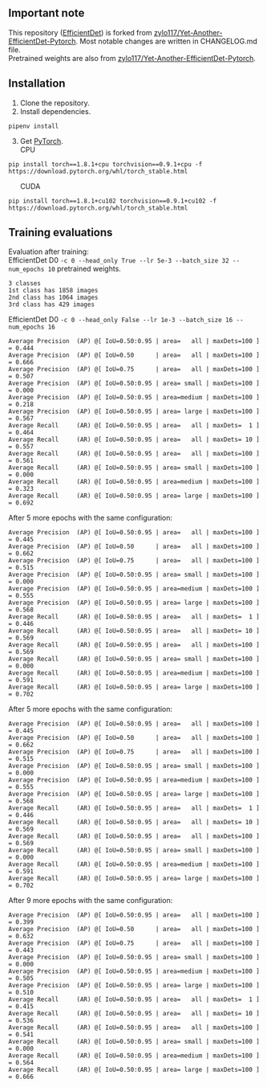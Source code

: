 ## Important note

This repository ([EfficientDet](https://github.com/dilsab/EfficientDet)) is forked from [zylo117/Yet-Another-EfficientDet-Pytorch](https://github.com/zylo117/Yet-Another-EfficientDet-Pytorch).
Most notable changes are written in CHANGELOG.md file.\
Pretrained weights are also from [zylo117/Yet-Another-EfficientDet-Pytorch](https://github.com/zylo117/Yet-Another-EfficientDet-Pytorch).

## Installation

1. Clone the repository.
2. Install dependencies.
```shell
pipenv install
```
3. Get [PyTorch](https://pytorch.org/get-started/locally). \
CPU
```shell
pip install torch==1.8.1+cpu torchvision==0.9.1+cpu -f https://download.pytorch.org/whl/torch_stable.html
```
&nbsp;&nbsp;&nbsp;&nbsp;&nbsp;&nbsp;CUDA
```shell
pip install torch==1.8.1+cu102 torchvision==0.9.1+cu102 -f https://download.pytorch.org/whl/torch_stable.html
```

## Training evaluations

Evaluation after training:\
EfficientDet D0 `-c 0 --head_only True --lr 5e-3 --batch_size 32 --num_epochs 10` pretrained weights.
```text
3 classes
1st class has 1858 images
2nd class has 1064 images
3rd class has 429 images
```
EfficientDet D0 `-c 0 --head_only False --lr 1e-3 --batch_size 16 --num_epochs 16`
```text
Average Precision  (AP) @[ IoU=0.50:0.95 | area=   all | maxDets=100 ] = 0.444
Average Precision  (AP) @[ IoU=0.50      | area=   all | maxDets=100 ] = 0.666
Average Precision  (AP) @[ IoU=0.75      | area=   all | maxDets=100 ] = 0.507
Average Precision  (AP) @[ IoU=0.50:0.95 | area= small | maxDets=100 ] = 0.000
Average Precision  (AP) @[ IoU=0.50:0.95 | area=medium | maxDets=100 ] = 0.218
Average Precision  (AP) @[ IoU=0.50:0.95 | area= large | maxDets=100 ] = 0.567
Average Recall     (AR) @[ IoU=0.50:0.95 | area=   all | maxDets=  1 ] = 0.464
Average Recall     (AR) @[ IoU=0.50:0.95 | area=   all | maxDets= 10 ] = 0.557
Average Recall     (AR) @[ IoU=0.50:0.95 | area=   all | maxDets=100 ] = 0.561
Average Recall     (AR) @[ IoU=0.50:0.95 | area= small | maxDets=100 ] = 0.000
Average Recall     (AR) @[ IoU=0.50:0.95 | area=medium | maxDets=100 ] = 0.323
Average Recall     (AR) @[ IoU=0.50:0.95 | area= large | maxDets=100 ] = 0.692
```
After 5 more epochs with the same configuration:
```text
Average Precision  (AP) @[ IoU=0.50:0.95 | area=   all | maxDets=100 ] = 0.445
Average Precision  (AP) @[ IoU=0.50      | area=   all | maxDets=100 ] = 0.662
Average Precision  (AP) @[ IoU=0.75      | area=   all | maxDets=100 ] = 0.515
Average Precision  (AP) @[ IoU=0.50:0.95 | area= small | maxDets=100 ] = 0.000
Average Precision  (AP) @[ IoU=0.50:0.95 | area=medium | maxDets=100 ] = 0.555
Average Precision  (AP) @[ IoU=0.50:0.95 | area= large | maxDets=100 ] = 0.568
Average Recall     (AR) @[ IoU=0.50:0.95 | area=   all | maxDets=  1 ] = 0.446
Average Recall     (AR) @[ IoU=0.50:0.95 | area=   all | maxDets= 10 ] = 0.569
Average Recall     (AR) @[ IoU=0.50:0.95 | area=   all | maxDets=100 ] = 0.569
Average Recall     (AR) @[ IoU=0.50:0.95 | area= small | maxDets=100 ] = 0.000
Average Recall     (AR) @[ IoU=0.50:0.95 | area=medium | maxDets=100 ] = 0.591
Average Recall     (AR) @[ IoU=0.50:0.95 | area= large | maxDets=100 ] = 0.702
```
After 5 more epochs with the same configuration:
```text
Average Precision  (AP) @[ IoU=0.50:0.95 | area=   all | maxDets=100 ] = 0.445
Average Precision  (AP) @[ IoU=0.50      | area=   all | maxDets=100 ] = 0.662
Average Precision  (AP) @[ IoU=0.75      | area=   all | maxDets=100 ] = 0.515
Average Precision  (AP) @[ IoU=0.50:0.95 | area= small | maxDets=100 ] = 0.000
Average Precision  (AP) @[ IoU=0.50:0.95 | area=medium | maxDets=100 ] = 0.555
Average Precision  (AP) @[ IoU=0.50:0.95 | area= large | maxDets=100 ] = 0.568
Average Recall     (AR) @[ IoU=0.50:0.95 | area=   all | maxDets=  1 ] = 0.446
Average Recall     (AR) @[ IoU=0.50:0.95 | area=   all | maxDets= 10 ] = 0.569
Average Recall     (AR) @[ IoU=0.50:0.95 | area=   all | maxDets=100 ] = 0.569
Average Recall     (AR) @[ IoU=0.50:0.95 | area= small | maxDets=100 ] = 0.000
Average Recall     (AR) @[ IoU=0.50:0.95 | area=medium | maxDets=100 ] = 0.591
Average Recall     (AR) @[ IoU=0.50:0.95 | area= large | maxDets=100 ] = 0.702
```
After 9 more epochs with the same configuration:
```text
Average Precision  (AP) @[ IoU=0.50:0.95 | area=   all | maxDets=100 ] = 0.399
Average Precision  (AP) @[ IoU=0.50      | area=   all | maxDets=100 ] = 0.632
Average Precision  (AP) @[ IoU=0.75      | area=   all | maxDets=100 ] = 0.443
Average Precision  (AP) @[ IoU=0.50:0.95 | area= small | maxDets=100 ] = 0.000
Average Precision  (AP) @[ IoU=0.50:0.95 | area=medium | maxDets=100 ] = 0.505
Average Precision  (AP) @[ IoU=0.50:0.95 | area= large | maxDets=100 ] = 0.510
Average Recall     (AR) @[ IoU=0.50:0.95 | area=   all | maxDets=  1 ] = 0.415
Average Recall     (AR) @[ IoU=0.50:0.95 | area=   all | maxDets= 10 ] = 0.536
Average Recall     (AR) @[ IoU=0.50:0.95 | area=   all | maxDets=100 ] = 0.541
Average Recall     (AR) @[ IoU=0.50:0.95 | area= small | maxDets=100 ] = 0.000
Average Recall     (AR) @[ IoU=0.50:0.95 | area=medium | maxDets=100 ] = 0.564
Average Recall     (AR) @[ IoU=0.50:0.95 | area= large | maxDets=100 ] = 0.666
```


